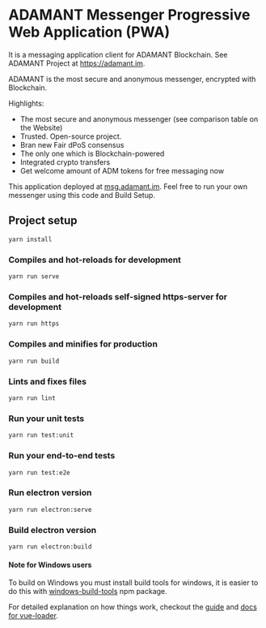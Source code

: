 # ADAMANT Messenger Progressive Web Application (PWA)

It is a messaging application client for ADAMANT Blockchain. See ADAMANT Project at https://adamant.im.

ADAMANT is the most secure and anonymous messenger, encrypted with Blockchain.

Highlights:

- The most secure and anonymous messenger (see comparison table on the Website)
- Trusted. Open-source project.
- Bran new Fair dPoS consensus
- The only one which is Blockchain-powered
- Integrated crypto transfers
- Get welcome amount of ADM tokens for free messaging now

This application deployed at [msg.adamant.im](https://msg.adamant.im/). Feel free to run your own messenger using this code and Build Setup.

## Project setup
```
yarn install
```

### Compiles and hot-reloads for development
```
yarn run serve
```

### Compiles and hot-reloads self-signed https-server for development
```
yarn run https
```

### Compiles and minifies for production
```
yarn run build
```

### Lints and fixes files
```
yarn run lint
```

### Run your unit tests
```
yarn run test:unit
```

### Run your end-to-end tests
```
yarn run test:e2e
```

### Run electron version
```
yarn run electron:serve
```

### Build electron version

```
yarn run electron:build
```

#### Note for Windows users
To build on Windows you must install build tools for windows, it is easier to do this with [windows-build-tools](https://github.com/felixrieseberg/windows-build-tools) npm package.



For detailed explanation on how things work, checkout the [guide](http://vuejs-templates.github.io/webpack/) and [docs for vue-loader](http://vuejs.github.io/vue-loader).
